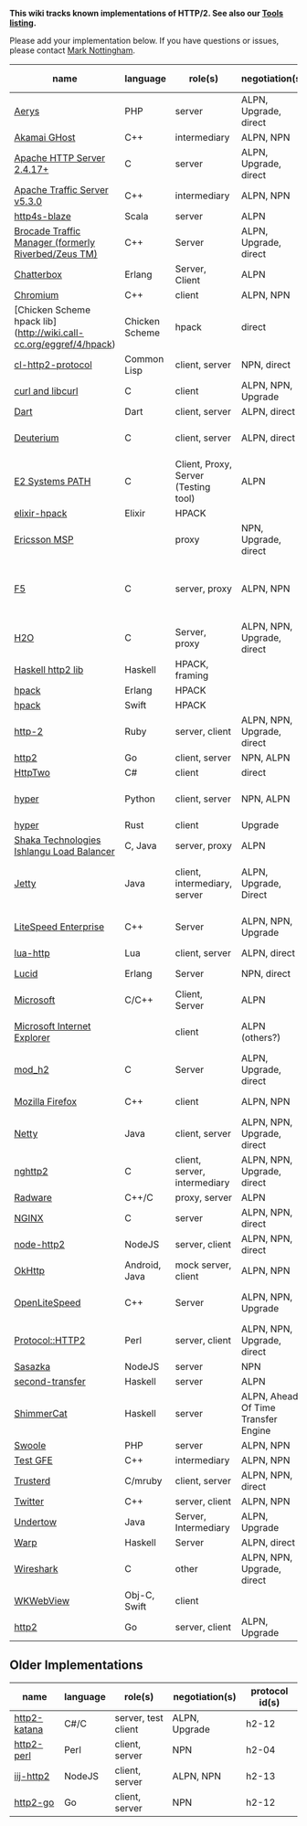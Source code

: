 **This wiki tracks known implementations of HTTP/2. See also our [Tools listing](Tools).**

Please add your implementation below. If you have questions or issues, please contact [Mark Nottingham](mailto:mnot@mnot.net).

name | language | role(s) | negotiation(s) | protocol id(s)
--- | --- | --- | --- | ---
[Aerys](https://github.com/amphp/aerys) | PHP | server | ALPN, Upgrade, direct | h2, h2c
[Akamai GHost](AkamaiGHost) | C++ | intermediary | ALPN, NPN | h2, h2-14
[Apache HTTP Server 2.4.17+](http://httpd.apache.org/) | C | server | ALPN, Upgrade, direct | h2, h2c
[Apache Traffic Server v5.3.0](http://trafficserver.apache.org/) | C++ | intermediary | ALPN, NPN | h2, h2-14
[http4s-blaze](https://github.com/http4s/blaze) | Scala | server | ALPN | h2, h2-14
[Brocade Traffic Manager (formerly Riverbed/Zeus TM)](http://www.brocade.com/products/all/application-delivery-controllers/product-details/steelapp-traffic-manager/index.page) | C++ | Server | ALPN, Upgrade, direct | h2, h2c
[Chatterbox](https://github.com/joedevivo/chatterbox) | Erlang | Server, Client | ALPN | h2
[Chromium](https://sites.google.com/a/chromium.org/dev/spdy/http2) | C++ | client | ALPN, NPN | h2, h2-14
[Chicken Scheme hpack lib] (http://wiki.call-cc.org/eggref/4/hpack) | Chicken Scheme | hpack | direct | h2-14
[cl-http2-protocol](https://github.com/akamai/cl-http2-protocol) | Common Lisp | client, server | NPN, direct | h2-14
[curl and libcurl](http://curl.haxx.se/) | C | client | ALPN, NPN, Upgrade | h2-14, h2c-14
[Dart](https://github.com/dart-lang/http2) | Dart | client, server | ALPN, direct | h2
[Deuterium](http://robbysimpson.com/deuterium) | C | client, server | ALPN, direct | h2, h2-14, h2c, h2c-14
[E2 Systems PATH](http://www.e2-systems.co.uk) | C | Client, Proxy, Server (Testing tool) | ALPN | h2
[elixir-hpack](https://github.com/nesQuick/elixir-hpack) | Elixir | HPACK |  | 
[Ericsson MSP](EricssonMSP) | | proxy | NPN, Upgrade, direct |  h2, h2-14, h2c, h2c-14
[F5](F5)| C | server, proxy | ALPN, NPN | h2-14 (11.6.0 HF2) h2 (upcoming release)
[H2O](https://github.com/h2o/h2o) | C | Server, proxy | ALPN, NPN, Upgrade, direct | h2, h2-14, h2-16 |
[Haskell http2 lib](http://hackage.haskell.org/package/http2) | Haskell | HPACK, framing | |
[hpack](https://github.com/joedevivo/hpack) | Erlang | HPACK |  | 
[hpack](https://github.com/kylef/hpack.swift) | Swift | HPACK |  | 
[http-2](https://github.com/igrigorik/http-2) | Ruby | server, client | ALPN, NPN, Upgrade, direct | h2, h2c, h2-17
[http2](https://golang.org/x/net/http2) | Go | client, server | NPN, ALPN    | h2, h2-14
[HttpTwo](https://github.com/Redth/HttpTwo) | C# | client |  direct  | h2, h2c
[hyper](http://python-hyper.org) | Python | client, server | NPN, ALPN | h2, h2-16, h2-15, h2-14
[hyper](https://github.com/hyperium/hyper) | Rust | client | Upgrade | h2
[Shaka Technologies Ishlangu Load Balancer](https://www.shakatechnologies.com/) | C, Java | server, proxy | ALPN | h2
[Jetty](http://git.eclipse.org/c/jetty/org.eclipse.jetty.project.git/tree/?h=master) | Java | client, intermediary, server | ALPN, Upgrade, Direct | h2, h2-17, h2-14, h2c, h2c-17
[LiteSpeed Enterprise](http://www.litespeedtech.com) | C++ | Server | ALPN, NPN, Upgrade | h2, h2-17, h2-14, h2c
[lua-http](https://github.com/daurnimator/lua-http/) | Lua | client, server | ALPN, direct | h2
[Lucid](https://github.com/tatsuhiro-t/lucid) | Erlang | Server | NPN, direct | h2, h2-16, h2-14
[Microsoft](https://github.com/http2/http2-spec/wiki/Microsoft-HTTP-2-Prototype) | C/C++ | Client, Server | ALPN | h2
[Microsoft Internet Explorer](http://windows.microsoft.com/en-us/internet-explorer/download-ie) | | client | ALPN (others?) | h2 (Windows 10 only?)
[mod_h2](https://icing.github.io/mod_h2/) | C | Server | ALPN, Upgrade, direct | h2, h2c
[Mozilla Firefox](https://wiki.mozilla.org/Networking/http2) | C++ | client | ALPN, NPN | h2-15, h2-14, h2
[Netty](http://netty.io/) | Java | client, server | ALPN, NPN, Upgrade, direct | h2, h2c
[nghttp2](https://nghttp2.org) | C | client, server, intermediary | ALPN, NPN, Upgrade, direct | h2, h2-16, h2-14, h2c
[Radware](https://www.radware.com/FastViewHTTP2/) | C++/C | proxy, server | ALPN | h2
[NGINX](https://www.nginx.com/blog/nginx-1-9-5/) | C | server | ALPN, NPN, direct | h2, h2c
[node-http2](https://github.com/molnarg/node-http2) | NodeJS | server, client | ALPN, NPN, direct | h2
[OkHttp](https://github.com/square/okhttp) | Android, Java | mock server, client | ALPN, NPN | h2
[OpenLiteSpeed](http://open.litespeedtech.com) | C++ | Server | ALPN, NPN, Upgrade | h2, h2-17 , h2-14, h2c
[Protocol::HTTP2](https://github.com/vlet/p5-Protocol-HTTP2) | Perl | server, client | ALPN, NPN, Upgrade, direct | h2, h2c
[Sasazka](https://github.com/summerwind/sasazka) | NodeJS | server | NPN |
[second-transfer](https://github.com/alcidesv/second-transfer) | Haskell | server | ALPN | h2-14, h2
[ShimmerCat](https://www.shimmercat.com) | Haskell | server | ALPN, Ahead Of Time Transfer Engine | h2 
[Swoole](https://github.com/swoole/swoole-src) | PHP | server | ALPN, NPN | h2 
[Test GFE](testgfe) | C++ | intermediary | ALPN, NPN |
[Trusterd](https://github.com/matsumoto-r/trusterd) | C/mruby | client, server | ALPN, NPN, direct |
[Twitter](https://twitter.com/) | C++ | server, client | ALPN, NPN | h2
[Undertow](https://http2.undertow.io) | Java | Server, Intermediary | ALPN, Upgrade |
[Warp](http://hackage.haskell.org/package/warp) | Haskell | Server | ALPN, direct |
[Wireshark](https://bugs.wireshark.org/bugzilla/show_bug.cgi?id=9042) | C | other | ALPN, NPN, Upgrade, direct |
[WKWebView](https://developer.apple.com/library/ios/documentation/WebKit/Reference/WKWebView_Ref/) | Obj-C, Swift | client | |
[http2](https://github.com/nekolunar/http2) | Go | server, client | ALPN, Upgrade | h2, h2c

## Older Implementations

name | language | role(s) | negotiation(s) | protocol id(s)
--- | --- | --- | --- | ---
[http2-katana](https://github.com/MSOpenTech/http2-katana) | C#/C | server, test client | ALPN, Upgrade | h2-12
[http2-perl](https://github.com/sludin/http2-perl) | Perl | client, server | NPN | h2-04
[iij-http2](https://github.com/shigeki/interop-iij-http2) | NodeJS | client, server| ALPN, NPN | h2-13
[http2-go](https://github.com/Jxck/http2) | Go | client, server | NPN | h2-12